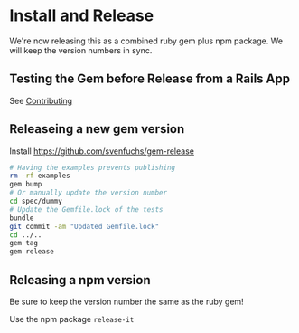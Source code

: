 # Install and Release

We're now releasing this as a combined ruby gem plus npm package. We will keep the version numbers in sync.

## Testing the Gem before Release from a Rails App
See [Contributing](../contributing.md)

## Releaseing a new gem version
Install https://github.com/svenfuchs/gem-release

```bash
# Having the examples prevents publishing
rm -rf examples
gem bump
# Or manually update the version number
cd spec/dummy
# Update the Gemfile.lock of the tests
bundle
git commit -am "Updated Gemfile.lock"
cd ../..
gem tag
gem release
```


## Releasing a npm version
Be sure to keep the version number the same as the ruby gem!

Use the npm package `release-it`
